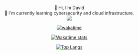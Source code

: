 <p align="center">
  👋 Hi, I’m David <br>
  🌱 I'm currently learning cybersecurity and cloud infrastructure. <br>
  <img src ="https://github-readme-streak-stats.herokuapp.com?user=davidoliveirax&theme=radical&hide_border=true&background=FFFFFF00">
  
  <br>
<div align="center">

[![wakatime](https://wakatime.com/badge/user/018bd451-c78c-49ca-8f12-46c8c8a4fcf9.svg)](https://wakatime.com/@018bd451-c78c-49ca-8f12-46c8c8a4fcf9)

[![Wakatime stats](https://github-readme-stats.vercel.app/api/wakatime?username=davidoliveirax&layout=compact&langs_count=10&theme=radical&hide_border=true)](https://github.com/anuraghazra/github-readme-stats)

[![Top Langs](https://github-readme-stats.vercel.app/api/top-langs/?username=davidoliveirax&layout=donut&langs_count=10&theme=radical&hide_border=true)](https://github.com/anuraghazra/github-readme-stats)
